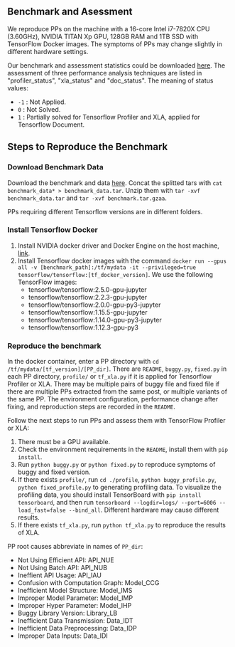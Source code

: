 ## Benchmark and Asessment
We reproduce PPs on the machine with a 16-core Intel i7-7820X CPU (3.60GHz), NVIDIA TITAN Xp GPU, 128GB RAM and 1TB SSD with TensorFlow Docker images.
The symptoms of PPs may change slightly in different hardware settings.

Our benchmark and assessment statistics could be downloaded [here](https://github.com/DLPerf/DLPerf.github.io/tree/main/benchmark/benchmark.csv).
The assessment of three performance analysis techniques are listed in "profiler_status", "xla_status" and "doc_status". The meaning of status values:
- `-1` : Not Applied.
- `0` : Not Solved.
- `1` : Partially solved for Tensorflow Profiler and XLA, applied for Tensorflow Document.

## Steps to Reproduce the Benchmark
### Download Benchmark Data
Download the benchmark and data [here](https://www.kaggle.com/datasets/junmingcao/dlperf).
Concat the splitted tars with `cat benchmark_data* > benchmark_data.tar`. Unzip them with `tar -xvf benchmark_data.tar` and `tar -xvf benchmark.tar.gzaa`.

PPs requiring different Tensorflow versions are in different folders. 

### Install Tensorflow Docker
1. Install NVIDIA docker driver and Docker Engine on the host machine, [link](https://github.com/NVIDIA/nvidia-docker/wiki/Frequently-Asked-Questions#how-do-i-install-the-nvidia-driver).
2. Install Tensorflow docker images with the command `docker run --gpus all -v [benchmark_path]:/tf/mydata -it --privileged=true tensorflow/tensorflow:[tf_docker_version]`. We use the following TensorFlow images:
   - tensorflow/tensorflow:2.5.0-gpu-jupyter
   - tensorflow/tensorflow:2.2.3-gpu-jupyter
   - tensorflow/tensorflow:2.0.0-gpu-py3-jupyter
   - tensorflow/tensorflow:1.15.5-gpu-jupyter
   - tensorflow/tensorflow:1.14.0-gpu-py3-jupyter
   - tensorflow/tensorflow:1.12.3-gpu-py3


### Reproduce the benchmark
In the docker container, enter a PP directory with `cd /tf/mydata/[tf_version]/[PP_dir]`. There are `README`, `buggy.py`, `fixed.py` in each PP directory, `profile/` or `tf_xla.py` if it is applied for Tensorflow Profiler or XLA.
There may be multiple pairs of buggy file and fixed file if there are multiple PPs extracted from the same post, or multiple variants of the same PP.
The environment configuration, performance change after fixing, and reproduction steps are recorded in the `README`.

Follow the next steps to run PPs and assess them with TensorFlow Profiler or XLA:
1. There must be a GPU available.
2. Check the environment requirements in the `README`, install them with `pip install`.
3. Run `python buggy.py` or `python fixed.py` to reproduce symptoms of buggy and fixed version. 
4. If there exists `profile/`, run  `cd ./profile`,  `python buggy_profile.py`, `python fixed_profile.py` to generating profiling data. To visualize the profiling data, you should install TensorBoard with `pip install tensorboard`, and then run `tensorboard --logdir=logs/ --port=6006 --load_fast=false --bind_all`. Different hardware may cause different results.
4. If there exists `tf_xla.py`, run  `python tf_xla.py` to reproduce the results of XLA.

PP root causes abbreviate in names of `PP_dir`:
- Not Using Efficient API: API_NUE
- Not Using Batch API: API_NUB
- Ineffient API Usage: API_IAU
- Confusion with Computation Graph: Model_CCG
- Inefficient Model Structure: Model_IMS
- Improper Model Parameter: Model_IMP
- Improper Hyper Parameter: Model_IHP
- Buggy Library Version: Library_LB
- Inefficient Data Transmission: Data_IDT
- Inefficient Data Preprocessing: Data_IDP
- Improper Data Inputs: Data_IDI

